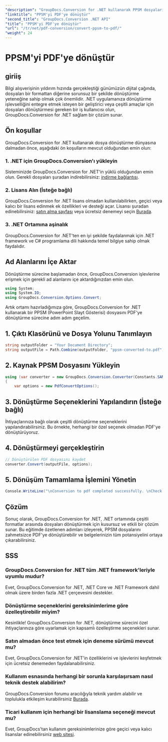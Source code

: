 ```yaml
---
"description": "GroupDocs.Conversion for .NET kullanarak PPSM dosyalarını zahmetsizce PDF'ye dönüştürün. Dönüştürme seçeneklerini özelleştirin ve belgelerinizin tüm potansiyelini ortaya çıkarın."
"linktitle": "PPSM'yi PDF'ye dönüştür"
"second_title": "GroupDocs.Conversion .NET API"
"title": "PPSM'yi PDF'ye dönüştür"
"url": "/tr/net/pdf-conversion/convert-ppsm-to-pdf/"
"weight": 24
---
```


# PPSM'yi PDF'ye dönüştür

## giriiş
Bilgi alışverişinin yıldırım hızında gerçekleştiği günümüzün dijital çağında, dosyaları bir formattan diğerine sorunsuz bir şekilde dönüştürme yeteneğine sahip olmak çok önemlidir. .NET uygulamanıza dönüştürme işlevselliğini entegre etmek isteyen bir geliştirici veya çeşitli amaçlar için dosyaları dönüştürmesi gereken bir iş kullanıcısı olun, GroupDocs.Conversion for .NET sağlam bir çözüm sunar.
## Ön koşullar
GroupDocs.Conversion for .NET kullanarak dosya dönüştürme dünyasına dalmadan önce, aşağıdaki ön koşulların mevcut olduğundan emin olun:
### 1. .NET için GroupDocs.Conversion'ı yükleyin
Sisteminizde GroupDocs.Conversion for .NET'in yüklü olduğundan emin olun. Gerekli dosyaları şuradan indirebilirsiniz: [indirme bağlantısı](https://releases.groupdocs.com/conversion/net/).
### 2. Lisans Alın (İsteğe bağlı)
GroupDocs.Conversion for .NET lisans olmadan kullanılabilirken, geçici veya kalıcı bir lisans edinmek ek özellikleri ve desteği açar. Lisansı şuradan edinebilirsiniz: [satın alma sayfası](https://purchase.groupdocs.com/buy) veya ücretsiz denemeyi seçin [Burada](https://releases.groupdocs.com/).
### 3. .NET Ortamına aşinalık
GroupDocs.Conversion for .NET'ten en iyi şekilde faydalanmak için .NET framework ve C# programlama dili hakkında temel bilgiye sahip olmak faydalıdır.

## Ad Alanlarını İçe Aktar
Dönüştürme sürecine başlamadan önce, GroupDocs.Conversion işlevlerine erişmek için gerekli ad alanlarını içe aktardığınızdan emin olun.

```csharp
using System;
using System.IO;
using GroupDocs.Conversion.Options.Convert;
```
Artık ortamı hazırladığımıza göre, GroupDocs.Conversion for .NET kullanarak bir PPSM (PowerPoint Slayt Gösterisi) dosyasını PDF'ye dönüştürme sürecine adım adım geçelim.
## 1. Çıktı Klasörünü ve Dosya Yolunu Tanımlayın
```csharp
string outputFolder = "Your Document Directory";
string outputFile = Path.Combine(outputFolder, "ppsm-converted-to.pdf");
```
## 2. Kaynak PPSM Dosyasını Yükleyin
```csharp
using (var converter = new GroupDocs.Conversion.Converter(Constants.SAMPLE_PPSM))
{
    var options = new PdfConvertOptions();
```
## 3. Dönüştürme Seçeneklerini Yapılandırın (İsteğe bağlı)
İhtiyaçlarınıza bağlı olarak çeşitli dönüştürme seçeneklerini yapılandırabilirsiniz. Bu örnekte, herhangi bir özel seçenek olmadan PDF'ye dönüştürüyoruz.
## 4. Dönüştürmeyi gerçekleştirin
```csharp
// Dönüştürülen PDF dosyasını kaydet
converter.Convert(outputFile, options);
```
## 5. Dönüşüm Tamamlama İşlemini Yönetin
```csharp
Console.WriteLine("\nConversion to pdf completed successfully. \nCheck output in {0}", outputFolder);
```

## Çözüm
Sonuç olarak, GroupDocs.Conversion for .NET, .NET ortamında çeşitli formatlar arasında dosyaları dönüştürmek için kusursuz ve etkili bir çözüm sunar. Bu eğitimde özetlenen adımları izleyerek, PPSM dosyalarını zahmetsizce PDF'ye dönüştürebilir ve belgelerinizin tüm potansiyelini ortaya çıkarabilirsiniz.
## SSS
### GroupDocs.Conversion for .NET tüm .NET framework'leriyle uyumlu mudur?
Evet, GroupDocs.Conversion for .NET, .NET Core ve .NET Framework dahil olmak üzere birden fazla .NET çerçevesini destekler.
### Dönüştürme seçeneklerini gereksinimlerime göre özelleştirebilir miyim?
Kesinlikle! GroupDocs.Conversion for .NET, dönüştürme sürecini özel ihtiyaçlarınıza göre uyarlamak için kapsamlı özelleştirme seçenekleri sunar.
### Satın almadan önce test etmek için deneme sürümü mevcut mu?
Evet, GroupDocs.Conversion for .NET'in özelliklerini ve işlevlerini keşfetmek için ücretsiz denemeden faydalanabilirsiniz.
### Kullanım esnasında herhangi bir sorunla karşılaşırsam nasıl teknik destek alabilirim?
GroupDocs.Conversion forumu aracılığıyla teknik yardım alabilir ve toplulukla etkileşim kurabilirsiniz [Burada](https://forum.groupdocs.com/c/conversion/11).
### Ticari kullanım için herhangi bir lisanslama seçeneği mevcut mu?
Evet, GroupDocs'tan kullanım gereksinimlerinize göre geçici veya kalıcı lisanslar edinebilirsiniz [web sitesi](https://purchase.groupdocs.com/temporary-license/).